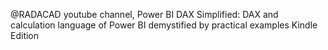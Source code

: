 @RADACAD youtube channel,
Power BI DAX Simplified: DAX and calculation language of Power BI demystified by practical examples Kindle Edition
